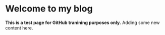 # Welcome to my blog

<B>This is a test page for GitHub tranining purposes only.</B>
Adding some new content here.
